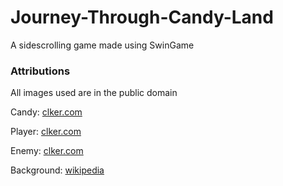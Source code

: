 # Journey-Through-Candy-Land
A sidescrolling game made using SwinGame


### Attributions

All images used are in the public domain

Candy: <a href="http://www.clker.com/clipart-candy-icon.html">clker.com</a>

Player: <a href="http://www.clker.com/clipart-super-hero-red-cape-1.html">clker.com</a>

Enemy: <a href="http://www.clker.com/clipart-candy-corn-people.html">clker.com</a>

Background: <a href="https://commons.wikimedia.org/wiki/File:Plain-M%26Ms-Pile.jpg">wikipedia</a>
